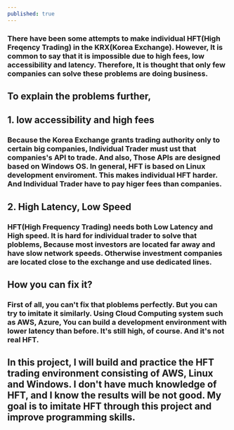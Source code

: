 ```yaml
---
published: true
---
```

### There have been some attempts to make individual HFT(High Freqency Trading) in the KRX(Korea Exchange). However, It is common to say that it is impossible due to high fees, low accessibility and latency. Therefore, It is thought that only few companies can solve these problems are doing business.
  
  
## To explain the problems further,

## 1. low accessibility and high fees  
### Because the Korea Exchange grants trading authority only to certain big companies, Individual Trader must ust that companies's API to trade. And also, Those APIs are designed based on Windows OS. In general, HFT is based on Linux development enviroment. This makes individual HFT harder. And Individual Trader have to pay higer fees than companies.

## 2. High Latency, Low Speed  
### HFT(High Frequency Trading) needs both Low Latency and High speed. It is hard for individual trader to solve that ploblems, Because most investors are located far away and have slow network speeds. Otherwise investment companies are located close to the exchange and use dedicated lines.

## How you can fix it?
### First of all, you can't fix that ploblems perfectly. But you can try to imitate it similarly. Using Cloud Computing system such as AWS, Azure, You can build a development environment with lower latency than before. It's still high, of course. And it's not real HFT.

## In this project, I will build and practice the HFT trading environment consisting of AWS, Linux and Windows. I don't have much knowledge of HFT, and I know the results will be not good. My goal is to imitate HFT through this project and improve programming skills.

